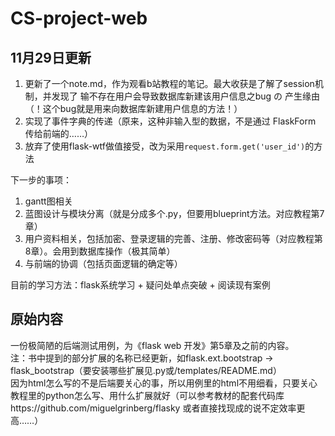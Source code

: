 # CS-project-web
## 11月29日更新 ##
1. 更新了一个note.md，作为观看b站教程的笔记。最大收获是了解了session机制，并发现了 输不存在用户会导致数据库新建该用户信息之bug の 产生缘由（！这个bug就是用来向数据库新建用户信息的方法！） <br>
2. 实现了事件字典的传递（原来，这种非输入型的数据，不是通过 FlaskForm 传给前端的……）
3. 放弃了使用flask-wtf做值接受，改为采用`request.form.get('user_id')`的方法

下一步的事项：
1. gantt图相关
2. 蓝图设计与模块分离（就是分成多个.py，但要用blueprint方法。对应教程第7章）
3. 用户资料相关，包括加密、登录逻辑的完善、注册、修改密码等（对应教程第8章）。会用到数据库操作（极其简单）
4. 与前端的协调（包括页面逻辑的确定等）

目前的学习方法：flask系统学习 + 疑问处单点突破 + 阅读现有案例

## 原始内容 ##
一份极简陋的后端测试用例，为《flask web 开发》第5章及之前的内容。<br> 
注：书中提到的部分扩展的名称已经更新，如flask.ext.bootstrap -> flask_bootstrap（要安装哪些扩展见.py或/templates/README.md）<br>
因为html怎么写的不是后端要关心的事，所以用例里的html不用细看，只要关心教程里的python怎么写、用什么扩展就好（可以参考教材的配套代码库https://github.com/miguelgrinberg/flasky  或者直接找现成的说不定效率更高……）<br>
